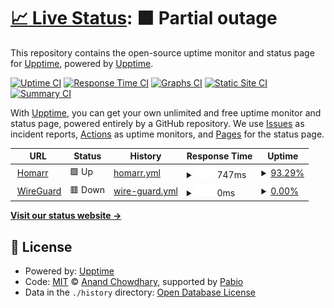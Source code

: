 # [📈 Live Status](https://upptime.github.io/upptime): <!--live status--> **🟧 Partial outage**

This repository contains the open-source uptime monitor and status page for [Upptime](https://upptime.js.org), powered by [Upptime](https://github.com/upptime/upptime).

[![Uptime CI](https://github.com/upptime/upptime/workflows/Uptime%20CI/badge.svg)](https://github.com/upptime/upptime/actions?query=workflow%3A%22Uptime+CI%22)
[![Response Time CI](https://github.com/upptime/upptime/workflows/Response%20Time%20CI/badge.svg)](https://github.com/upptime/upptime/actions?query=workflow%3A%22Response+Time+CI%22)
[![Graphs CI](https://github.com/upptime/upptime/workflows/Graphs%20CI/badge.svg)](https://github.com/upptime/upptime/actions?query=workflow%3A%22Graphs+CI%22)
[![Static Site CI](https://github.com/upptime/upptime/workflows/Static%20Site%20CI/badge.svg)](https://github.com/upptime/upptime/actions?query=workflow%3A%22Static+Site+CI%22)
[![Summary CI](https://github.com/upptime/upptime/workflows/Summary%20CI/badge.svg)](https://github.com/upptime/upptime/actions?query=workflow%3A%22Summary+CI%22)

With [Upptime](https://upptime.js.org), you can get your own unlimited and free uptime monitor and status page, powered entirely by a GitHub repository. We use [Issues](https://github.com/upptime/upptime/issues) as incident reports, [Actions](https://github.com/upptime/upptime/actions) as uptime monitors, and [Pages](https://upptime.github.io/upptime) for the status page.

<!--start: status pages-->
<!-- This summary is generated by Upptime (https://github.com/upptime/upptime) -->
<!-- Do not edit this manually, your changes will be overwritten -->
<!-- prettier-ignore -->
| URL | Status | History | Response Time | Uptime |
| --- | ------ | ------- | ------------- | ------ |
| <img alt="" src="https://icons.duckduckgo.com/ip3/homarr.88367832.xyz.ico" height="13"> [Homarr](https://homarr.88367832.xyz/board/default) | 🟩 Up | [homarr.yml](https://github.com/mateus2k2/upptime/commits/HEAD/history/homarr.yml) | <details><summary><img alt="Response time graph" src="./graphs/homarr/response-time-week.png" height="20"> 747ms</summary><br><a href="https://upptime.github.io/upptime/history/homarr"><img alt="Response time 726" src="https://img.shields.io/endpoint?url=https%3A%2F%2Fraw.githubusercontent.com%2Fmateus2k2%2Fupptime%2FHEAD%2Fapi%2Fhomarr%2Fresponse-time.json"></a><br><a href="https://upptime.github.io/upptime/history/homarr"><img alt="24-hour response time 605" src="https://img.shields.io/endpoint?url=https%3A%2F%2Fraw.githubusercontent.com%2Fmateus2k2%2Fupptime%2FHEAD%2Fapi%2Fhomarr%2Fresponse-time-day.json"></a><br><a href="https://upptime.github.io/upptime/history/homarr"><img alt="7-day response time 747" src="https://img.shields.io/endpoint?url=https%3A%2F%2Fraw.githubusercontent.com%2Fmateus2k2%2Fupptime%2FHEAD%2Fapi%2Fhomarr%2Fresponse-time-week.json"></a><br><a href="https://upptime.github.io/upptime/history/homarr"><img alt="30-day response time 682" src="https://img.shields.io/endpoint?url=https%3A%2F%2Fraw.githubusercontent.com%2Fmateus2k2%2Fupptime%2FHEAD%2Fapi%2Fhomarr%2Fresponse-time-month.json"></a><br><a href="https://upptime.github.io/upptime/history/homarr"><img alt="1-year response time 726" src="https://img.shields.io/endpoint?url=https%3A%2F%2Fraw.githubusercontent.com%2Fmateus2k2%2Fupptime%2FHEAD%2Fapi%2Fhomarr%2Fresponse-time-year.json"></a></details> | <details><summary><a href="https://upptime.github.io/upptime/history/homarr">93.29%</a></summary><a href="https://upptime.github.io/upptime/history/homarr"><img alt="All-time uptime 87.40%" src="https://img.shields.io/endpoint?url=https%3A%2F%2Fraw.githubusercontent.com%2Fmateus2k2%2Fupptime%2FHEAD%2Fapi%2Fhomarr%2Fuptime.json"></a><br><a href="https://upptime.github.io/upptime/history/homarr"><img alt="24-hour uptime 66.23%" src="https://img.shields.io/endpoint?url=https%3A%2F%2Fraw.githubusercontent.com%2Fmateus2k2%2Fupptime%2FHEAD%2Fapi%2Fhomarr%2Fuptime-day.json"></a><br><a href="https://upptime.github.io/upptime/history/homarr"><img alt="7-day uptime 93.29%" src="https://img.shields.io/endpoint?url=https%3A%2F%2Fraw.githubusercontent.com%2Fmateus2k2%2Fupptime%2FHEAD%2Fapi%2Fhomarr%2Fuptime-week.json"></a><br><a href="https://upptime.github.io/upptime/history/homarr"><img alt="30-day uptime 80.62%" src="https://img.shields.io/endpoint?url=https%3A%2F%2Fraw.githubusercontent.com%2Fmateus2k2%2Fupptime%2FHEAD%2Fapi%2Fhomarr%2Fuptime-month.json"></a><br><a href="https://upptime.github.io/upptime/history/homarr"><img alt="1-year uptime 87.40%" src="https://img.shields.io/endpoint?url=https%3A%2F%2Fraw.githubusercontent.com%2Fmateus2k2%2Fupptime%2FHEAD%2Fapi%2Fhomarr%2Fuptime-year.json"></a></details>
| <img alt="" src="https://icons.duckduckgo.com/ip3/null.ico" height="13"> [WireGuard](homelab.88367832.xyz) | 🟥 Down | [wire-guard.yml](https://github.com/mateus2k2/upptime/commits/HEAD/history/wire-guard.yml) | <details><summary><img alt="Response time graph" src="./graphs/wire-guard/response-time-week.png" height="20"> 0ms</summary><br><a href="https://upptime.github.io/upptime/history/wire-guard"><img alt="Response time 0" src="https://img.shields.io/endpoint?url=https%3A%2F%2Fraw.githubusercontent.com%2Fmateus2k2%2Fupptime%2FHEAD%2Fapi%2Fwire-guard%2Fresponse-time.json"></a><br><a href="https://upptime.github.io/upptime/history/wire-guard"><img alt="24-hour response time 0" src="https://img.shields.io/endpoint?url=https%3A%2F%2Fraw.githubusercontent.com%2Fmateus2k2%2Fupptime%2FHEAD%2Fapi%2Fwire-guard%2Fresponse-time-day.json"></a><br><a href="https://upptime.github.io/upptime/history/wire-guard"><img alt="7-day response time 0" src="https://img.shields.io/endpoint?url=https%3A%2F%2Fraw.githubusercontent.com%2Fmateus2k2%2Fupptime%2FHEAD%2Fapi%2Fwire-guard%2Fresponse-time-week.json"></a><br><a href="https://upptime.github.io/upptime/history/wire-guard"><img alt="30-day response time 0" src="https://img.shields.io/endpoint?url=https%3A%2F%2Fraw.githubusercontent.com%2Fmateus2k2%2Fupptime%2FHEAD%2Fapi%2Fwire-guard%2Fresponse-time-month.json"></a><br><a href="https://upptime.github.io/upptime/history/wire-guard"><img alt="1-year response time 0" src="https://img.shields.io/endpoint?url=https%3A%2F%2Fraw.githubusercontent.com%2Fmateus2k2%2Fupptime%2FHEAD%2Fapi%2Fwire-guard%2Fresponse-time-year.json"></a></details> | <details><summary><a href="https://upptime.github.io/upptime/history/wire-guard">0.00%</a></summary><a href="https://upptime.github.io/upptime/history/wire-guard"><img alt="All-time uptime 0.00%" src="https://img.shields.io/endpoint?url=https%3A%2F%2Fraw.githubusercontent.com%2Fmateus2k2%2Fupptime%2FHEAD%2Fapi%2Fwire-guard%2Fuptime.json"></a><br><a href="https://upptime.github.io/upptime/history/wire-guard"><img alt="24-hour uptime 0.00%" src="https://img.shields.io/endpoint?url=https%3A%2F%2Fraw.githubusercontent.com%2Fmateus2k2%2Fupptime%2FHEAD%2Fapi%2Fwire-guard%2Fuptime-day.json"></a><br><a href="https://upptime.github.io/upptime/history/wire-guard"><img alt="7-day uptime 0.00%" src="https://img.shields.io/endpoint?url=https%3A%2F%2Fraw.githubusercontent.com%2Fmateus2k2%2Fupptime%2FHEAD%2Fapi%2Fwire-guard%2Fuptime-week.json"></a><br><a href="https://upptime.github.io/upptime/history/wire-guard"><img alt="30-day uptime 0.00%" src="https://img.shields.io/endpoint?url=https%3A%2F%2Fraw.githubusercontent.com%2Fmateus2k2%2Fupptime%2FHEAD%2Fapi%2Fwire-guard%2Fuptime-month.json"></a><br><a href="https://upptime.github.io/upptime/history/wire-guard"><img alt="1-year uptime 0.00%" src="https://img.shields.io/endpoint?url=https%3A%2F%2Fraw.githubusercontent.com%2Fmateus2k2%2Fupptime%2FHEAD%2Fapi%2Fwire-guard%2Fuptime-year.json"></a></details>

<!--end: status pages-->

[**Visit our status website →**](https://upptime.github.io/upptime)

## 📄 License

- Powered by: [Upptime](https://github.com/upptime/upptime)
- Code: [MIT](./LICENSE) © [Anand Chowdhary](https://anandchowdhary.com), supported by [Pabio](https://pabio.com)
- Data in the `./history` directory: [Open Database License](https://opendatacommons.org/licenses/odbl/1-0/)
